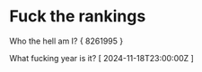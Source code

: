 # Fuck the rankings

Who the hell am I?
{ 8261995 }

What fucking year is it?
[ 2024-11-18T23:00:00Z ]
